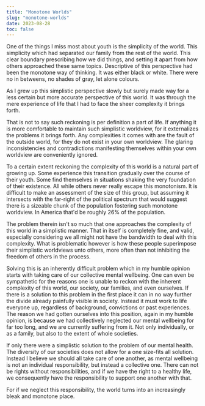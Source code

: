 ```yaml
---
title: "Monotone Worlds"
slug: "monotone-worlds"
date: 2023-08-28
toc: false
---
```


One of the things I miss most about youth is the simplicity of the world. This simplicity which had separated our family from the rest of the world. This clear boundary prescribing how we did things, and setting it apart from how others approached these same topics. Descriptive of this perspective had been the monotone way of thinking. It was either black or white. There were no in betweens, no shades of gray, let alone colours.

As I grew up this simplistic perspective slowly but surely made way for a less certain but more accurate perspective of this world. It was through the mere experience of life that I had to face the sheer complexity it brings forth.

That is not to say such reckoning is per definition a part of life. If anything it is more comfortable to maintain such simplistic worldview, for it externalizes the problems it brings forth. Any complexities it comes with are the fault of the outside world, for they do not exist in your own worldview. The glaring inconsistencies and contradictions manifesting themselves within your own worldview are conveniently ignored.

To a certain extent reckoning the complexity of this world is a natural part of growing up. Some experience this transition gradually over the course of their youth. Some find themselves in situations shaking the very foundation of their existence. All while others never really escape this monotonism. It is difficult to make an assessment of the size of this group, but assuming it intersects with the far-right of the political spectrum that would suggest there is a sizeable chunk of the population fostering such monotone worldview. In America that'd be roughly 26% of the population.

The problem therein isn't so much that one approaches the complexity of this world in a simplistic manner. That in itself is completely fine, and valid, especially considering we all might not have the bandwidth to deal with this complexity. What is problematic however is how these people superimpose their simplistic worldviews unto others, more often than not inhibiting the freedom of others in the process.

Solving this is an inherently difficult problem which in my humble opinion starts with taking care of our collective mental wellbeing. One can even be sympathetic for the reasons one is unable to reckon with the inherent complexity of this world, our society, our families, and even ourselves. If there is a solution to this problem in the first place it can in no way further the divide already painfully visible in society. Instead it must work to life everyone up, regardless of background, convictions or past experiences. The reason we had gotten ourselves into this position, again in my humble opinion, is because we had collectively neglected our mental wellbeing for far too long, and we are currently suffering from it. Not only individually, or as a family, but also to the extent of whole societies.

If only there were a simplistic solution to the problem of our mental health. The diversity of our societies does not allow for a one size-fits all solution. Instead I believe we should all take care of one another, as mental wellbeing is not an individual responsibility, but instead a collective one. There can not be rights without responsibilities, and if we have the right to a healthy life, we consequently have the responsibility to support one another with that.

For if we neglect this responsibility, the world turns into an increasingly bleak and monotone place.